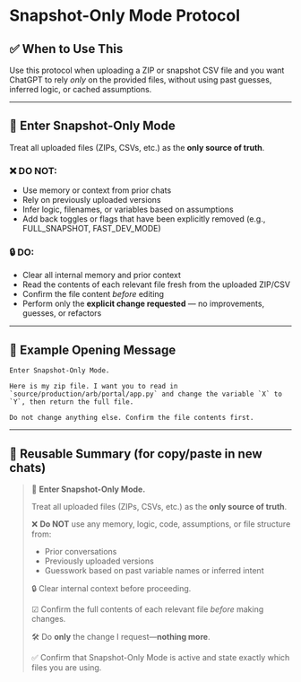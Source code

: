 # Snapshot-Only Mode Protocol

## ✅ When to Use This
Use this protocol when uploading a ZIP or snapshot CSV file and you want ChatGPT to rely *only* on the provided files, without using past guesses, inferred logic, or cached assumptions.

---

## 🚨 Enter Snapshot-Only Mode

Treat all uploaded files (ZIPs, CSVs, etc.) as the **only source of truth**.

### ❌ DO NOT:
- Use memory or context from prior chats
- Rely on previously uploaded versions
- Infer logic, filenames, or variables based on assumptions
- Add back toggles or flags that have been explicitly removed (e.g., FULL_SNAPSHOT, FAST_DEV_MODE)

### 🔒 DO:
- Clear all internal memory and prior context
- Read the contents of each relevant file fresh from the uploaded ZIP/CSV
- Confirm the file content *before* editing
- Perform only the **explicit change requested** — no improvements, guesses, or refactors

---

## 🧪 Example Opening Message

```
Enter Snapshot-Only Mode.

Here is my zip file. I want you to read in `source/production/arb/portal/app.py` and change the variable `X` to `Y`, then return the full file.

Do not change anything else. Confirm the file contents first.
```

---

## 🔄 Reusable Summary (for copy/paste in new chats)

> 🚨 **Enter Snapshot-Only Mode.**  
>  
> Treat all uploaded files (ZIPs, CSVs, etc.) as the **only source of truth**.  
>  
> ❌ **Do NOT** use any memory, logic, code, assumptions, or file structure from:  
> - Prior conversations  
> - Previously uploaded versions  
> - Guesswork based on past variable names or inferred intent  
>  
> 🔒 Clear internal context before proceeding.  
>  
> ☑ Confirm the full contents of each relevant file *before* making changes.  
>  
> 🛠 Do **only** the change I request—**nothing more**.  
>  
> ✅ Confirm that Snapshot-Only Mode is active and state exactly which files you are using.
